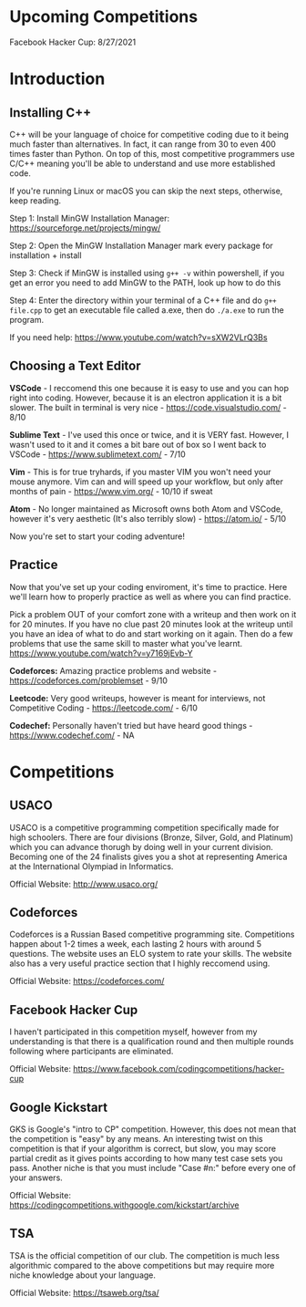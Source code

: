 # Upcoming Competitions
Facebook Hacker Cup: 8/27/2021

# Introduction
## Installing C++
C++ will be your language of choice for competitive coding due to it being much faster than alternatives. In fact, it can range from 30 to even 400 times faster than Python. On top of this, most competitive programmers use C/C++ meaning you'll be able to understand and use more established code. 

If you're running Linux or macOS you can skip the next steps, otherwise, keep reading. 

Step 1: Install MinGW Installation Manager: https://sourceforge.net/projects/mingw/

Step 2: Open the MinGW Installation Manager mark every package for installation + install

Step 3: Check if MinGW is installed using ``g++ -v`` within powershell, if you get an error you need to add MinGW to the PATH, look up how to do this

Step 4: Enter the directory within your terminal of a C++ file and do ``g++ file.cpp`` to get an executable file called a.exe, then do ``./a.exe`` to run the program. 

If you need help: https://www.youtube.com/watch?v=sXW2VLrQ3Bs

## Choosing a Text Editor
**VSCode** - I reccomend this one because it is easy to use and you can hop right into coding. However, because it is an electron application it is a bit slower. The built in terminal is very nice - https://code.visualstudio.com/ - 8/10

**Sublime Text** - I've used this once or twice, and it is VERY fast. However, I wasn't used to it and it comes a bit bare out of box so I went back to VSCode - https://www.sublimetext.com/ - 7/10

**Vim** - This is for true tryhards, if you master VIM you won't need your mouse anymore. Vim can and will speed up your workflow, but only after months of pain - https://www.vim.org/ - 10/10 if sweat

**Atom** - No longer maintained as Microsoft owns both Atom and VSCode, however it's very aesthetic (It's also terribly slow) - https://atom.io/ - 5/10

Now you're set to start your coding adventure!

## Practice
Now that you've set up your coding enviroment, it's time to practice. Here we'll learn how to properly practice as well as where you can find practice. 

Pick a problem OUT of your comfort zone with a writeup and then work on it for 20 minutes. If you have no clue past 20 minutes look at the writeup until you have an idea of what to do and start working on it again. Then do a few problems that use the same skill to master what you've learnt. https://www.youtube.com/watch?v=y7169jEvb-Y

**Codeforces:** Amazing practice problems and website - https://codeforces.com/problemset - 9/10

**Leetcode:** Very good writeups, however is meant for interviews, not Competitive Coding - https://leetcode.com/ - 6/10

**Codechef:** Personally haven't tried but have heard good things - https://www.codechef.com/ - NA
# Competitions
## USACO
USACO is a competitive programming competition specifically made for high schoolers. There are four divisions (Bronze, Silver, Gold, and Platinum) which you can advance thorugh by doing well in your current division. Becoming one of the 24 finalists gives you a shot at representing America at the International Olympiad in Informatics. 

Official Website: http://www.usaco.org/
## Codeforces
Codeforces is a Russian Based competitive programming site. Competitions happen about 1-2 times a week, each lasting 2 hours with around 5 questions. The website uses an ELO system to rate your skills. The website also has a very useful practice section that I highly reccomend using.

Official Website: https://codeforces.com/
## Facebook Hacker Cup
I haven't participated in this competition myself, however from my understanding is that there is a qualification round and then multiple rounds following where participants are eliminated. 

Official Website: https://www.facebook.com/codingcompetitions/hacker-cup
## Google Kickstart
GKS is Google's "intro to CP" competition. However, this does not mean that the competition is "easy" by any means. An interesting twist on this competition is that if your algorithm is correct, but slow, you may score partial credit as it gives points according to how many test case sets you pass. Another niche is that you must include "Case #n:" before every one of your answers. 

Official Website: https://codingcompetitions.withgoogle.com/kickstart/archive
## TSA
TSA is the official competition of our club. The competition is much less algorithmic compared to the above competitions but may require more niche knowledge about your language. 

Official Website: https://tsaweb.org/tsa/
